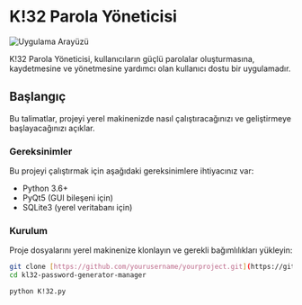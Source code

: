 # K!32 Parola Yöneticisi

![Uygulama Arayüzü](screenshot.png)

K!32 Parola Yöneticisi, kullanıcıların güçlü parolalar oluşturmasına, kaydetmesine ve yönetmesine yardımcı olan kullanıcı dostu bir uygulamadır.

## Başlangıç

Bu talimatlar, projeyi yerel makinenizde nasıl çalıştıracağınızı ve geliştirmeye başlayacağınızı açıklar.

### Gereksinimler

Bu projeyi çalıştırmak için aşağıdaki gereksinimlere ihtiyacınız var:

- Python 3.6+
- PyQt5 (GUI bileşeni için)
- SQLite3 (yerel veritabanı için)

### Kurulum

Proje dosyalarını yerel makinenize klonlayın ve gerekli bağımlılıkları yükleyin:

```bash
git clone [https://github.com/yourusername/yourproject.git](https://github.com/MrH4Z3/kl32-password-generator-manager.git)https://github.com/MrH4Z3/kl32-password-generator-manager.git
cd kl32-password-generator-manager

python K!32.py
